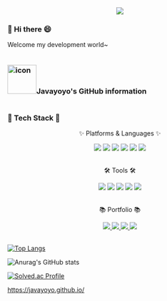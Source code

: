 <div align=center>
	<img src="https://capsule-render.vercel.app/api?type=waving&color=timeGradient&height=200&section=header&text=development%20world%20:)&fontSize=60" />	
</div>


### 👋 Hi there 😄
Welcome my development world~

<!-- 깃 정보 -->
<div style="display: flex; align-items: flex-start;">
<h3><img src="https://techstack-generator.vercel.app/github-icon.svg" alt="icon" width="65" height="65" />Javayoyo's GitHub information</h3>
</div>

<!--
**javayoyo/javayoyo** is a ✨ _special_ ✨ repository because its `README.md` (this file) appears on your GitHub profile.

Here are some ideas to get you started:

- 🔭 I’m currently working on ...
- 🌱 I’m currently learning ...
- 👯 I’m looking to collaborate on ...
- 🤔 I’m looking for help with ...
- 💬 Ask me about ...
- 📫 How to reach me: ...
- 😄 Pronouns: ...
- ⚡ Fun fact: ...
-->

<h3>🌱 Tech Stack 🌱</h3>
 <div align=center>
<p>✨ Platforms & Languages ✨</p>
</div>

<div align=center>
<img src="https://img.shields.io/badge/Java-654FF0?style=flat-square&logo=Java&logoColor=white">
<img src="https://img.shields.io/badge/MySQL-4479A1?style=flat&logo=MySQL&logoColor=white" />
<img src="https://img.shields.io/badge/HTML5-E34F26?style=flat&logo=HTML5&logoColor=white" />
	<img src="https://img.shields.io/badge/CSS3-1572B6?style=flat&logo=CSS3&logoColor=white" />
  <img src="https://img.shields.io/badge/JavaScript-34E27A?style=flat&logo=JavaScript&logoColor=white" />
  <img src="https://img.shields.io/badge/jQuery-0769AD?style=flat&logo=jQuery&logoColor=white" />
  </div>
  <br>
   <div align=center>
  <p>🛠 Tools 🛠</p>
	</div>
  <div align=center>
  <img src="https://img.shields.io/badge/Eclipse%20IDE-2C2255?style=flat&logo=EclipseIDE&logoColor=white" />
<img src="https://img.shields.io/badge/IntelliJ-2C2255?style=logoColor=white" />	  
	<img src="https://img.shields.io/badge/Visual%20Studio%20Code-007ACC?style=flat&logo=VisualStudioCode&logoColor=white" />
	<img src="https://img.shields.io/badge/Tomcat-F8DC75?style=flat&logo=ApacheTomcat&logoColor=white" />
	<img src="https://img.shields.io/badge/GitHub-181717?style=flat&logo=GitHub&logoColor=white" />
  </div>
  
  <br>
<div align=center>
	<p>📚 Portfolio 📚 </p>
</div>
<div align=center>
	<a href="https://javayoyo.github.io/">
		<img src="https://img.shields.io/badge/Portfolio-FF3633?style=flat&logo=Micro.blog&logoColor=white" />
	</a>
	<a href="https://wwwtistorycomjavayo-0218.tistory.com/">
		<img src="https://img.shields.io/badge/Blog-CC6699?style=flat&logo=Blogger&logoColor=white" />
	</a>
	<a href="javayo0218@gmail.com">
		<img src="https://img.shields.io/badge/Mail-30B980?style=flat&logo=Gmail&logoColor=white" />
	</a>
	<a href="https://magnificent-soapwort-1dd.notion.site/_20230421-43d9e116ac884640a45774c31cd8f7bd">
		<img src="https://img.shields.io/badge/Notion-000000?style=flat&logo=Notion&logoColor=white" />
	</a>
	<br>
</div>
<br>
  
  
  
  
  
  

[![Top Langs](https://github-readme-stats.vercel.app/api/top-langs/?username=javayoyo&layout=compact)](https://github.com/javayoyo/github-readme-stats)


![Anurag's GitHub stats](https://github-readme-stats.vercel.app/api?username=javayoyo&show_icons=true&theme=radical)





[![Solved.ac Profile](http://mazassumnida.wtf/api/generate_badge?boj=javayoyo)](https://solved.ac/javayoyo)<br/>

https://javayoyo.github.io/
